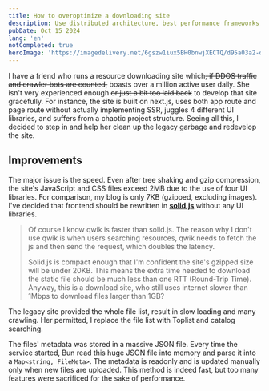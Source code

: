 ```yaml
---
title: How to overoptimize a downloading site
description: Use distributed architecture, best performance frameworks, perfect cache to optimize a simple downloading site.
pubDate: Oct 15 2024
lang: 'en'
notCompleted: true
heroImage: 'https://imagedelivery.net/6gszw1iux5BH0bnwjXECTQ/d95a03a2-d9f1-47a1-4ae4-3169add0c300/small'
---
```


I have a friend who runs a resource downloading site which~~, if DDOS traffic and crawler bots are counted,~~ boasts over a million active user daily. She isn't very experienced enough ~~or just a bit too laid back~~ to develop that site gracefully. For instance, the site is built on next.js, uses both app route and page route without actually implementing SSR, juggles 4 different UI libraries, and suffers from a chaotic project structure. Seeing all this, I decided to step in and help her clean up the legacy garbage and redevelop the site.

## Improvements

The major issue is the speed. Even after tree shaking and gzip compression, the site's JavaScript and CSS files exceed 2MB due to the use of four UI libraries. For comparison, my blog is only 7KB (gzipped, excluding images). I've decided that frontend should be rewritten in **[solid.js](https://www.solidjs.com/)** without any UI libraries.

> Of course I know qwik is faster than solid.js. The reason why I don't use qwik is when users searching resources, qwik needs to fetch the js and then send the request, which doubles the latency. 
> 
> Solid.js is compact enough that I'm confident the site's gzipped size will be under 20KB. This means the extra time needed to download the static file should be much less than one RTT (Round-Trip Time). Anyway, this is a download site, who still uses internet slower than 1Mbps to download files larger than 1GB?

The legacy site provided the whole file list, result in slow loading and many crawling. Her permitted, I replace the file list with Toplist and catalog searching.

The files' metadata was stored in a massive JSON file. Every time the service started, Bun read this huge JSON file into memory and parse it into a `Map<string, FileMeta>`. The metadata is readonly and is updated manually only when new files are uploaded. This method is indeed fast, but too many features were sacrificed for the sake of performance.

